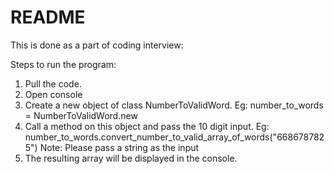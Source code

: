 # README

This is done as a part of coding interview:

Steps to run the program:
  1) Pull the code.
  2) Open console
  3) Create a new object of class NumberToValidWord.
      Eg: number_to_words = NumberToValidWord.new
  4) Call a method on this object and pass the 10 digit input.
      Eg: number_to_words.convert_number_to_valid_array_of_words("6686787825")
      Note: Please pass a string as the input
  5) The resulting array will be displayed in the console.
